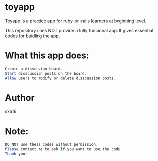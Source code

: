 # toyapp

Toyapp is a practice app for ruby-on-rails learners at beginning level.

This repository does NOT provide a fully funcional app. It gives essential codes for buidling the app.

# What this app does:
```java
Create a disscusion board.
Start disscussion posts on the board.
Allow users to modify or delete disscussion posts.
```

# Author

sxa16

# Note:
```java
DO NOT use these codes without permission.
Please contact me to ask if you want to use the code.
Thank you.
```
